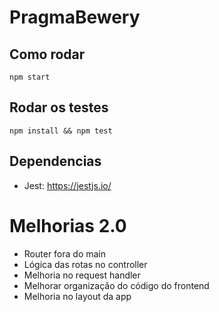 # PragmaBewery

## Como rodar

```npm start```

## Rodar os testes
``` npm install && npm test ```


## Dependencias
- Jest: https://jestjs.io/


# Melhorias 2.0

- Router fora do main
- Lógica das rotas no controller
- Melhoria no request handler
- Melhorar organização do código do frontend
- Melhoria no layout da app